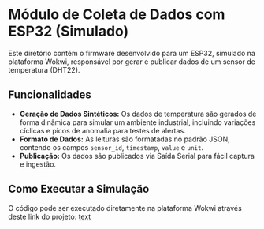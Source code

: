 # Módulo de Coleta de Dados com ESP32 (Simulado)

Este diretório contém o firmware desenvolvido para um ESP32, simulado na plataforma Wokwi, responsável por gerar e publicar dados de um sensor de temperatura (DHT22).

## Funcionalidades
- **Geração de Dados Sintéticos:** Os dados de temperatura são gerados de forma dinâmica para simular um ambiente industrial, incluindo variações cíclicas e picos de anomalia para testes de alertas.
- **Formato de Dados:** As leituras são formatadas no padrão JSON, contendo os campos `sensor_id`, `timestamp`, `value` e `unit`.
- **Publicação:** Os dados são publicados via Saída Serial para fácil captura e ingestão.

## Como Executar a Simulação
O código pode ser executado diretamente na plataforma Wokwi através deste link do projeto: [text](https://wokwi.com/projects/442655409200613377)